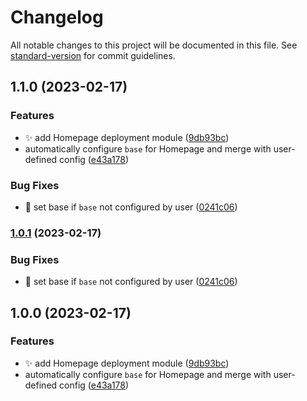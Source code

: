 # Changelog

All notable changes to this project will be documented in this file. See [standard-version](https://github.com/conventional-changelog/standard-version) for commit guidelines.

## 1.1.0 (2023-02-17)


### Features

* :sparkles: add Homepage deployment module ([9db93bc](https://gitea.ravianand.me/Dan6erbond/terraform-kubernetes-homepage/commit/9db93bc348376185f95a0b895503ed36ccda640a))
* automatically configure `base` for Homepage and merge with user-defined config ([e43a178](https://gitea.ravianand.me/Dan6erbond/terraform-kubernetes-homepage/commit/e43a1785ee346d5dded31654d91b6f262a419c70))


### Bug Fixes

* :bug: set base if `base` not configured by user ([0241c06](https://gitea.ravianand.me/Dan6erbond/terraform-kubernetes-homepage/commit/0241c06cb79a0cfc9ed2b09ee0bd5612d016de25))

### [1.0.1](https://gitea.ravianand.me/Dan6erbond/terraform-kubernetes-homepage/compare/v1.0.0...v1.0.1) (2023-02-17)


### Bug Fixes

* :bug: set base if `base` not configured by user ([0241c06](https://gitea.ravianand.me/Dan6erbond/terraform-kubernetes-homepage/commit/0241c06cb79a0cfc9ed2b09ee0bd5612d016de25))

## 1.0.0 (2023-02-17)


### Features

* :sparkles: add Homepage deployment module ([9db93bc](https://gitea.ravianand.me/Dan6erbond/terraform-kubernetes-homepage/commit/9db93bc348376185f95a0b895503ed36ccda640a))
* automatically configure `base` for Homepage and merge with user-defined config ([e43a178](https://gitea.ravianand.me/Dan6erbond/terraform-kubernetes-homepage/commit/e43a1785ee346d5dded31654d91b6f262a419c70))

